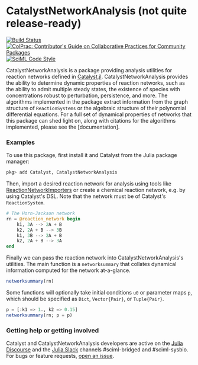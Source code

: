 # CatalystNetworkAnalysis (not quite release-ready)

[![Build Status](https://github.com/vyudu/CatalystNetworkAnalysis.jl/actions/workflows/CI.yml/badge.svg?branch=main)](https://github.com/vyudu/CatalystNetworkAnalysis.jl/actions/workflows/CI.yml?query=branch%3Amain)
[![ColPrac: Contributor's Guide on Collaborative Practices for Community Packages](https://img.shields.io/badge/ColPrac-Contributor's%20Guide-blueviolet)](https://github.com/SciML/ColPrac)
[![SciML Code Style](https://img.shields.io/static/v1?label=code%20style&message=SciML&color=9558b2&labelColor=389826)](https://github.com/SciML/SciMLStyle)

CatalystNetworkAnalysis is a package providing analysis utilities for reaction networks defined in [Catalyst.jl](https://docs.sciml.ai/Catalyst/stable/). CatalystNetworkAnalysis provides the ability to determine dynamic properties of reaction networks, such as the ability to admit multiple steady states, the existence of species with concentrations robust to perturbation, persistence, and more. The algorithms implemented in the package extract information from the graph structure of `ReactionSystems` or the algebraic structure of their polynomial differential equations. For a full set of dynamical properties of networks that this package can shed light on, along with citations for the algorithms implemented, please see the [documentation].  

### Examples
To use this package, first install it and Catalyst from the Julia package manager: 
```julia
pkg> add Catalyst, CatalystNetworkAnalysis
```

Then, import a desired reaction network for analysis using tools like [ReactionNetworkImporters](https://github.com/SciML/ReactionNetworkImporters.jl) or create a chemical reaction network, e.g. by using Catalyst's DSL. Note that the network must be of Catalyst's `ReactionSystem`. 
```julia
# The Horn-Jackson network
rn = @reaction_network begin
    k1, 3A --> 2A + B
    k2, 2A + B --> 3B
    k1, 3B --> 2A + B
    k2, 2A + B --> 3A
end
```

Finally we can pass the reaction network into CatalystNetworkAnalysis's utilities. The main function is a `networksummary` that collates dynamical information computed for the network at-a-glance.
```julia
networksummary(rn)
```

Some functions will optionally take initial conditions `u0` or parameter maps `p`, which should be specified as `Dict`, `Vector{Pair}`, or `Tuple{Pair}`. 
```julia
p = [:k1 => 1., k2 => 0.15]
networksummary(rn; p = p)
```

### Getting help or getting involved

Catalyst and CatalystNetworkAnalysis developers are active on the [Julia Discourse](https://discourse.julialang.org/) and the [Julia Slack](https://julialang.slack.com/) channels #sciml-bridged and #sciml-sysbio. For bugs or feature requests, [open an issue](https://github.com/SciML/CatalystNetworkAnalysis.jl/issues).
